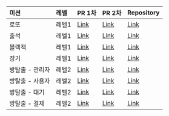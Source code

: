 | 미션 | 레벨 | PR 1차 | PR 2차 | Repository |
| :--- | :--- | :--- | :--- | :--- |
| 로또 | 레벨1 | [Link](https://github.com/woowacourse/java-lotto/pull/573) | [Link](https://github.com/woowacourse/java-lotto/pull/646) | [Link](https://github.com/egaeng09/java-lotto) |
| 출석 | 레벨1 | [Link](https://github.com/woowacourse/java-attendance/pull/63) | [Link](https://github.com/woowacourse/java-attendance/pull/149) | [Link](https://github.com/egaeng09/java-attendance) |
| 블랙잭 | 레벨1 | [Link](https://github.com/woowacourse/java-blackjack/pull/809) | [Link](https://github.com/woowacourse/java-blackjack/pull/915) | [Link](https://github.com/egaeng09/java-blackjack) |
| 장기 | 레벨1 | [Link](https://github.com/woowacourse/java-janggi/pull/78) | [Link](https://github.com/woowacourse/java-janggi/pull/169) | [Link](https://github.com/egaeng09/java-janggi) |
| 방탈출 - 관리자 | 레벨2 | [Link](https://github.com/woowacourse/spring-roomescape-admin/pull/269) | [Link](https://github.com/woowacourse/spring-roomescape-admin/pull/334) | [Link](https://github.com/egaeng09/spring-roomescape-admin) |
| 방탈출 - 사용자 | 레벨2 | [Link](https://github.com/woowacourse/spring-roomescape-member/pull/232) | [Link](https://github.com/woowacourse/spring-roomescape-member/pull/306) | [Link](https://github.com/egaeng09/spring-roomescape-member) |
| 방탈출 - 대기 | 레벨2 | [Link](https://github.com/woowacourse/spring-roomescape-waiting/pull/243) | [Link](https://github.com/woowacourse/spring-roomescape-waiting/pull/312) | [Link](https://github.com/egaeng09/spring-roomescape-waiting) |
| 방탈출 - 결제 | 레벨2 | [Link](https://github.com/woowacourse/spring-roomescape-payment/pull/226) | [Link](https://github.com/woowacourse/spring-roomescape-payment/pull/325) | [Link](https://github.com/egaeng09/spring-roomescape-payment) |
